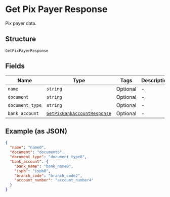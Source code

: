 
# Get Pix Payer Response

Pix payer data.

## Structure

`GetPixPayerResponse`

## Fields

| Name | Type | Tags | Description |
|  --- | --- | --- | --- |
| `name` | `string` | Optional | - |
| `document` | `string` | Optional | - |
| `document_type` | `string` | Optional | - |
| `bank_account` | [`GetPixBankAccountResponse`](../../doc/models/get-pix-bank-account-response.md) | Optional | - |

## Example (as JSON)

```json
{
  "name": "name0",
  "document": "document6",
  "document_type": "document_type8",
  "bank_account": {
    "bank_name": "bank_name0",
    "ispb": "ispb8",
    "branch_code": "branch_code2",
    "account_number": "account_number4"
  }
}
```

